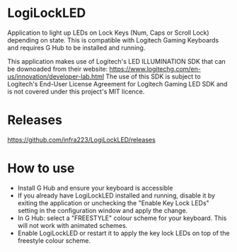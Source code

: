 # LogiLockLED
Application to light up LEDs on Lock Keys  (Num, Caps or Scroll Lock) depending on state.  This is compatible with Logitech Gaming Keyboards and requires G Hub to be installed and running.

This application makes use of Logitech's LED ILLUMINATION SDK that can be downoaded from their website: https://www.logitechg.com/en-us/innovation/developer-lab.html
The use of this SDK is subject to Logitech's End-User License Agreement for Logitech Gaming LED SDK and is not covered under this project's MIT licence.

# Releases
https://github.com/infra223/LogiLockLED/releases

# How to use
- Install G Hub and ensure your keyboard is accessible
- If you already have LogiLockLED installed and running, disable it by exiting the application or unchecking the "Enable Key Lock LEDs" setting in the configuration window and apply the change. 
- In G Hub: select a "FREESTYLE" colour scheme for your keyboard.  This will not work with animated schemes.
- Enable LogiLockLED or restart it to apply the key lock LEDs on top of the freestyle colour scheme.
